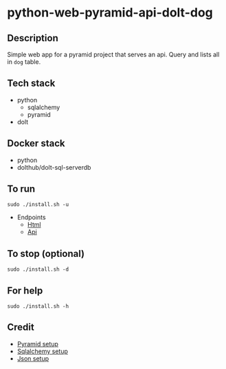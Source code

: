 # python-web-pyramid-api-dolt-dog

## Description
Simple web app for a pyramid project that
serves an api. Query and lists all in `dog`
table.

## Tech stack
- python
    - sqlalchemy
    - pyramid
- dolt

## Docker stack
- python
- dolthub/dolt-sql-serverdb

## To run
`sudo ./install.sh -u`
- Endpoints
    - [Html](http://localhost)
    - [Api](http://localhost/dog)

## To stop (optional)
`sudo ./install.sh -d`

## For help
`sudo ./install.sh -h`

## Credit
- [Pyramid setup](https://docs.pylonsproject.org/projects/pyramid/en/latest/index.html)
- [Sqlalchemy setup](https://docs.pylonsproject.org/projects/pyramid-cookbook/en/latest/database/sqlalchemy.html)
- [Json setup](https://docs.pylonsproject.org/projects/pyramid/en/latest/narr/renderers.html)
